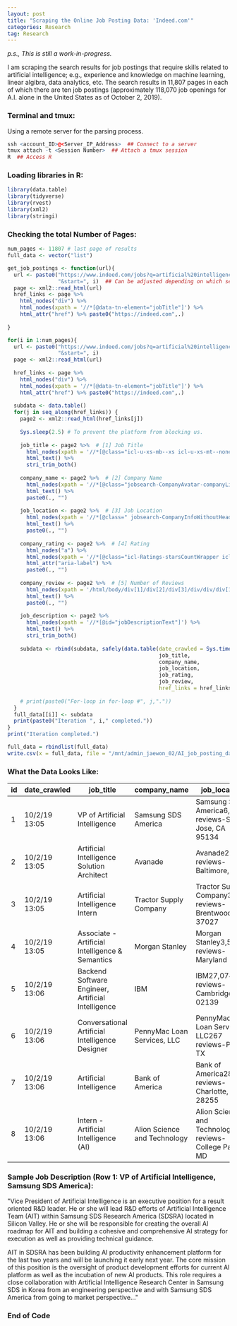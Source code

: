 ```yaml
---
layout: post
title: "Scraping the Online Job Posting Data: 'Indeed.com'"
categories: Research
tag: Research
---
```


_p.s., This is still a work-in-progress._

I am scraping the search results for job postings that require skills related to artificial intelligence; e.g., experience and knowledge on machine learning, linear algibra, data analytics, etc. The search results in 11,807 pages in each of which there are ten job postings (approximately 118,070 job openings for A.I. alone in the United States as of October 2, 2019).

### Terminal and tmux:
Using a remote server for the parsing process.
```r
ssh <account_ID>@<Server_IP_Address>  ## Connect to a server
tmux attach -t <Session Number>  ## Attach a tmux session
R  ## Access R
```

### Loading libraries in R:
```r
library(data.table)
library(tidyverse)
library(rvest)
library(xml2)
library(stringi)
```

### Checking the total Number of Pages:

```r
num_pages <- 11807 # last page of results
full_data <- vector("list")

get_job_postings <- function(url){
  url <- paste0("https://www.indeed.com/jobs?q=artificial%20intelligence", 
                "&start=", i)  ## Can be adjusted depending on which search results are to be scraped.
  page <- xml2::read_html(url)
  href_links <- page %>% 
    html_nodes("div") %>%
    html_nodes(xpath = '//*[@data-tn-element="jobTitle"]') %>%
    html_attr("href") %>% paste0("https://indeed.com",.)  
  
}
```

```r
for(i in 1:num_pages){
  url <- paste0("https://www.indeed.com/jobs?q=artificial%20intelligence", 
                "&start=", i)
  page <- xml2::read_html(url)
  
  href_links <- page %>% 
    html_nodes("div") %>%
    html_nodes(xpath = '//*[@data-tn-element="jobTitle"]') %>%
    html_attr("href") %>% paste0("https://indeed.com",.)
  
  subdata <- data.table()
  for(j in seq_along(href_links)) {
    page2 <- xml2::read_html(href_links[j])
  
    Sys.sleep(2.5) # To prevent the platform from blocking us.
    
    job_title <- page2 %>%  # [1] Job Title
      html_nodes(xpath = '//*[@class="icl-u-xs-mb--xs icl-u-xs-mt--none  jobsearch-JobInfoHeader-title"]') %>%
      html_text() %>%
      stri_trim_both()
    
    company_name <- page2 %>%  # [2] Company Name
      html_nodes(xpath = '//*[@class="jobsearch-CompanyAvatar-companyLink"]') %>%
      html_text() %>%
      paste0(., "")
    
    job_location <- page2 %>%  # [3] Job Location
      html_nodes(xpath = '//*[@class=" jobsearch-CompanyInfoWithoutHeaderImage jobsearch-CompanyInfoWithReview"]') %>%
      html_text() %>%
      paste0(., "")
    
    company_rating <- page2 %>%  # [4] Rating
      html_nodes("a") %>%
      html_nodes(xpath = '//*[@class="icl-Ratings-starsCountWrapper icl-Ratings-link"]') %>%
      html_attr("aria-label") %>%
      paste0(., "")
    
    company_review <- page2 %>%  # [5] Number of Reviews
      html_nodes(xpath = '/html/body/div[1]/div[2]/div[3]/div/div/div[1]/div[1]/div[1]/div[1]/div/div/div[2]/div/a/div[2]') %>%
      html_text() %>%
      paste0(., "")
    
    job_description <- page2 %>%
      html_nodes(xpath = '//*[@id="jobDescriptionText"]') %>% 
      html_text() %>%
      stri_trim_both()
    
    subdata <- rbind(subdata, safely(data.table(date_crawled = Sys.time(),
                                                job_title,
                                                company_name,
                                                job_location,
                                                job_rating,
                                                job_review,
                                                href_links = href_links[j])))
    
    # print(paste0("For-loop in for-loop #", j,"."))
  }
  full_data[[i]] <- subdata
  print(paste0("Iteration ", i," completed."))
}
print("Iteration completed.")
```

```r
full_data = rbindlist(full_data)
write.csv(x = full_data, file = "/mnt/admin_jaewon_02/AI_job_posting_data/AI_job_posting_data.csv")
```

### What the Data Looks Like:

|  id | date_crawled | job_title | company_name | job_location | job_rating | job_review | href_links |
| --- | --- | --- | --- | --- | --- | --- | --- |
|  1 | 10/2/19 13:05 | VP of Artificial Intelligence | Samsung SDS America | Samsung SDS America6,867 reviews-San Jose, CA 95134 | 4 out of 5 | 6,867 reviews | https://indeed.com/rc/clk?jk=29e6b0cfd4f1ad6e&fccid=da3c7fed78dd1607&vjs=3 |
|  2 | 10/2/19 13:05 | Artificial Intelligence Solution Architect | Avanade | Avanade243 reviews-Baltimore, MD | 3.7 out of 5 | 243 reviews | https://indeed.com/rc/clk?jk=c8b32b06ac7c5f37&fccid=5386281035076fdf&vjs=3 |
|  3 | 10/2/19 13:05 | Artificial Intelligence Intern | Tractor Supply Company | Tractor Supply Company3,297 reviews-Brentwood, TN 37027 | 3.5 out of 5 | 3,297 reviews | https://indeed.com/rc/clk?jk=4f9e3676b2e5e4c8&fccid=11196309d222f1c1&vjs=3 |
|  4 | 10/2/19 13:05 | Associate - Artificial Intelligence & Semantics | Morgan Stanley | Morgan Stanley3,506 reviews-Maryland | 3.9 out of 5 | 3,506 reviews | https://indeed.com/rc/clk?jk=63e1414a8823a284&fccid=0c39fb2c91742dcf&vjs=3 |
|  5 | 10/2/19 13:06 | Backend Software Engineer, Artificial Intelligence | IBM | IBM27,074 reviews-Cambridge, MA 02139 | 3.9 out of 5 | 27,074 reviews | https://indeed.com/rc/clk?jk=c6bd906a6276d2d3&fccid=de71a49b535e21cb&vjs=3 |
|  6 | 10/2/19 13:06 | Conversational Artificial Intelligence Designer | PennyMac Loan Services, LLC | PennyMac Loan Services, LLC267 reviews-Plano, TX | 3.1 out of 5 | 267 reviews | https://indeed.com/rc/clk?jk=371dc494bc960265&fccid=24c6c21cc329dea7&vjs=3 |
|  7 | 10/2/19 13:06 | Artificial Intelligence | Bank of America | Bank of America28,108 reviews-Charlotte, NC 28255 | 3.8 out of 5 | 28,108 reviews | https://indeed.com/rc/clk?jk=8b653788c51d5ef9&fccid=5bd99dfa21c8a490&vjs=3 |
|  8 | 10/2/19 13:06 | Intern - Artificial Intelligence (AI) | Alion Science and Technology | Alion Science and Technology227 reviews-College Park, MD | 3.5 out of 5 | 227 reviews | https://indeed.com/rc/clk?jk=2638fb51ee02f970&fccid=1f295927bec6a974&vjs=3 |

### Sample Job Description (Row 1: VP of Artificial Intelligence, Samsung SDS America):

"Vice President of Artificial Intelligence is an executive position for a result oriented R&D leader. He or she will lead R&D efforts of Artificial Intelligence Team (AIT) within Samsung SDS Research America (SDSRA) located in Silicon Valley. He or she will be responsible for creating the overall AI roadmap for AIT and building a cohesive and comprehensive AI strategy for execution as well as providing technical guidance.

AIT in SDSRA has been building AI productivity enhancement platform for the last two years and will be launching it early next year. The core mission of this position is the oversight of product development efforts for current AI platform as well as the incubation of new AI products. This role requires a close collaboration with Artificial Intelligence Research Center in Samsung SDS in Korea from an engineering perspective and with Samsung SDS America from going to market perspective..."


### End of Code
